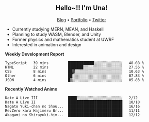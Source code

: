 <h2 align="center">
  Hello~!! I'm Una!
</h2>

<p align="center">
  <a href="https://anarchy.website/">Blog</a> &bull;
  <a href="https://una-ada.github.io/">Portfolio</a> &bull;
  <a href="https://twitter.com/unaxiii">Twitter</a>
</p>

- Currently studying MERN, MEAN, and Haskell
- Planning to study WASM, Blender, and Unity
- Former physics and mathematics student at UWRF
- Interested in animation and design

**Weekly Development Report**

<!--START_SECTION:waka-->
```text
TypeScript   39 mins         ████████████░░░░░░░░░░░░░   48.08 % 
HTML         22 mins         ███████░░░░░░░░░░░░░░░░░░   27.56 % 
CSS          8 mins          ██▓░░░░░░░░░░░░░░░░░░░░░░   10.63 % 
Other        6 mins          ██░░░░░░░░░░░░░░░░░░░░░░░   07.83 % 
JSON         4 mins          █▒░░░░░░░░░░░░░░░░░░░░░░░   05.83 % 
```
<!--END_SECTION:waka-->

**Recently Watched Anime**

<!-- RECENT-ANIME:START -->

    Date A Live III              ████░░░░░░░░░░░░░░░░░░░░░   2/12
    Date A Live II               █████████████████████████   10/10
    Nagato Yuki-chan no Shou...  █████████████████████████   16/16
    Re:Zero kara Hajimeru Br...  █████████████████████████   11/11
    Akagami no Shirayuki-him...  █████████████████████████   12/12
<!-- RECENT-ANIME:END -->

